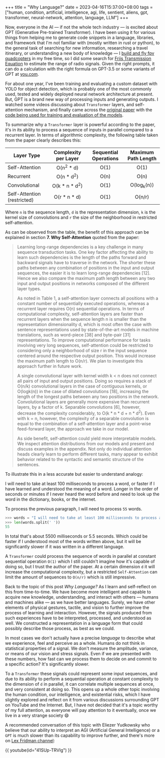 +++
title = "Why Language?"
date = 2023-04-16T15:37:00+08:00
tags = ["human, condition, artificial, intelligence, agi, life, sentient, aliens, gpt, transformer, neural-network, attention, language, LLM"]
+++

Now, everyone in the AI — if not the whole tech industry — is excited about GPT (Generative Pre-trained Transformer). I have been using it for various things from helping me to generate code snippets in a language, libraries, and framework that I'm not familiar with (mostly written in rust or python), to the general task of searching for new information, researching a travel itinerary, or understanding a new body of knowledge — I [build and fly fpv quadcopters](@/2021-05-31-It-has-been-a-long-time.md) in my free time, so I did some search for [Friis Transmission Equation](https://www.antenna-theory.com/basics/friis.php) to estimate the range of radio signals. Given the right prompts, it can do a calculation with the right formula on GPT-3.5 or some variants of GPT at [you.com](https://you.com).

For about one year, I've been training and evaluating a custom dataset with YOLO for object detection, which is probably one of the most commonly used, tested and widely deployed neural network architecture at present. But, GPT is a brand new way of processing inputs and generating outputs. I watched some videos discussing about `Transformer` layers, and self-attention mechanism, and finally came across the [original paper](https://arxiv.org/abs/1706.03762) with the [code being used for training and evaluation of the models](https://github.com/tensorflow/tensor2tensor).

To summarize why a `Transformer` layer is powerful according to the paper, it's in its ability to process a sequence of inputs in parallel compared to a recurrent layer. In terms of algorithmic complexity, the following table taken from the paper clearly describes this:

| Layer Type | Complexity per Layer | Sequential Operations | Maximum Path Length |
|-----------------------------|:---------------:|:----:|:----------:|
| Self-Attention              |  O(n<sup>2</sup> * d)     | O(1) | O(1)                  |
| Recurrent                   |  O(n * d<sup>2</sup>)     | O(n) | O(n)                  |
| Convolutional               |  O(k * n * d<sup>2</sup>) | O(1) | O(log<sub>k</sub>(n)) |
| Self-Attention (restricted) |  O(r * n * d)             | O(1) | O(n/r)                |

Where `n` is the sequence length, `d` is the representation dimension, `k` is the kernel size of convolutions and `r` the size of the neighborhood in restricted self-attention.

As can be observed from the table, the benefit of this approach can be explained in section **7. Why Self-Attention** quoted from the paper:

> Learning long-range dependencies is a key challenge in many sequence transduction tasks. One key factor affecting the ability to learn such dependencies is the length of the paths forward and backward signals have to traverse in the network. The shorter these paths between any combination of positions in the input and output sequences, the easier it is to learn long-range dependencies [12]. Hence we also compare the maximum path length between any two input and output positions in networks composed of the different layer types. 
> 
> As noted in Table 1, a self-attention layer connects all positions with a constant number of sequentially executed operations, whereas a recurrent layer requires O(n) sequential operations. In terms of computational complexity, self-attention layers are faster than recurrent layers when the sequence length n is smaller than the representation dimensionality d, which is most often the case with sentence representations used by state-of-the-art models in machine translations, such as word-piece [38] and byte-pair [31] representations. To improve computational performance for tasks involving very long sequences, self-attention could be restricted to considering only a neighborhood of size r in the input sequence centered around the respective output position. This would increase the maximum path length to O(n/r). We plan to investigate this approach further in future work.
> 
> A single convolutional layer with kernel width k < n does not connect all pairs of input and output positions. Doing so requires a stack of O(n/k) convolutional layers in the case of contiguous kernels, or O(logk(n)) in the case of dilated convolutions [18], increasing the length of the longest paths between any two positions in the network. Convolutional layers are generally more expensive than recurrent layers, by a factor of k. Separable convolutions [6], however, decrease the complexity considerably, to O(k * n * d + n * d<sup>2</sup>). Even with k = n, however, the complexity of a separable convolution is equal to the combination of a self-attention layer and a point-wise feed-forward layer, the approach we take in our model.
> 
> As side benefit, self-attention could yield more interpretable models. We inspect attention distributions from our models and present and discuss examples in the appendix. Not only do individual attention heads clearly learn to perform different tasks, many appear to exhibit behavior related to the syntactic and semantic structure of the sentences.

To illustrate this in a less accurate but easier to understand analogy: 

I will need to take at least 100 milliseconds to process a word, or faster if I have learned and understood the meaning of a word. Longer in the order of seconds or minutes if I never heard the word before and need to look up the word in the dictionary, books, or the internet. 

To process the previous paragraph, I will need to process `55` words. 

```python
>>> words = "I will need to take at least 100 milliseconds to process a word, or faster if I have learned and understood the meaning of a word. Longer in the order of seconds or minutes if I never heard the word before and need to look up the word in the dictionary, books, or the internet."
>>> len(words.split(' '))
55
```
In total that's about 5500 milliseconds or 5.5 seconds. Which could be faster if I understood most of the words written above, but it will be significantly slower if it was written in a different language. 

A `Transformer` could process the sequence of words in parallel at constant sequential operation `O(1)` which I still couldn't imagine how it's capable of doing so, but I trust the author of the paper. At a certain dimension `d` it will increase the computational complexity, but a restricted `Self-Attention` can limit the amount of sequences to `O(n/r)` which is still impressive.

Back to the topic of this post *Why Language?* As I learn and self-reflect on this from time-to-time. We have become more intelligent and capable to acquire new knowledge, understanding, and interact with others — humans and machines alike — as we have better languages. Surely, we have other elements of physical gestures, tactile, and vision to further improve the process of learning and interaction. However, the signals produced from such experiences have to be interpreted, processed, and understood as well. We constructed a representation in a language form that could possibly describe those process, as best as we could.

In most cases we don't actually have a precise *language* to describe what we experience, feel and perceive as a whole. Humans do not think in statistical properties of a signal. We don't measure the amplitude, variance, or means of our vision and stress signals. Even if we are presented with these numbers, how fast can we process them to decide on and commit to a specific action? It's significantly slower.

To a `Transformer` these signals could represent some input sequences, and due to its ability to perform a sequential operation at constant complexity to the dimension of `d` in parallel, it can correlate multiple sequences at once, and very consistent at doing so. This opens up a whole other topic involving the human condition, our intelligence, and existential risks, which I have slightly explored and reflect on it from various discussions surrounding GPT on YouTube and the Internet. But, I have not decided that it's a topic worthy of my full attention, as everyone will pay attention to it eventually, once we live in a very strange society :smile:

A recommended conversation of this topic with Eliezer Yudkowsky who believe that our ability to interpret an AGI (Artificial General Intelligence) or a `GPT` is much slower than its capability to improve further, and there's more on [Lex Fridman channel](https://www.youtube.com/@lexfridman):

{{ youtube(id="41SUp-TRVlg") }}
